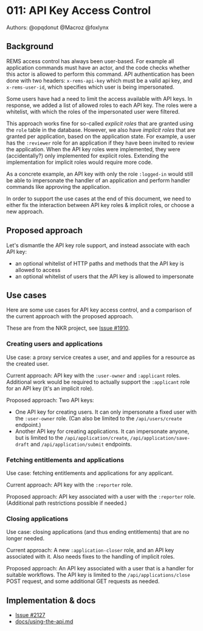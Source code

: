 # 011: API Key Access Control

Authors: @opqdonut @Macroz @foxlynx

## Background

REMS access control has always been user-based. For example all
application commands must have an actor, and the code checks whether
this actor is allowed to perform this command. API authentication has
been done with two headers: `x-rems-api-key` which must be a valid api
key, and `x-rems-user-id`, which specifies which user is being
impersonated.

Some users have had a need to limit the access available with API
keys. In response, we added a list of allowed roles to each API key.
The roles were a whitelist, with which the roles of the impersonated
user were filtered.

This approach works fine for so-called _explicit roles_ that are
granted using the `role` table in the database. However, we also have
_implicit roles_ that are granted per application, based on the
application state. For example, a user has the `:reviewer` role for an
application if they have been invited to review the application. When
the API key roles were implemented, they were (accidentally?) only
implemented for explicit roles. Extending the implementation for
implicit roles would require more code.

As a concrete example, an API key with only the role `:logged-in`
would still be able to impersonate the handler of an application and
perform handler commands like approving the application.

In order to support the use cases at the end of this document, we need
to either fix the interaction between API key roles & implicit roles,
or choose a new approach.

## Proposed approach

Let's dismantle the API key role support, and instead associate with
each API key:

- an optional whitelist of HTTP paths and methods that the API key is allowed to access
- an optional whitelist of users that the API key is allowed to impersonate

## Use cases

Here are some use cases for API key access control, and a comparison
of the current approach with the proposed approach.

These are from the NKR project, see
[Issue #1910](https://github.com/CSCfi/rems/issues/1910).

### Creating users and applications

Use case: a proxy service creates a user, and and applies for a
resource as the created user.

Current approach: API key with the `:user-owner` and `:applicant`
roles. Additional work would be required to actually support the
`:applicant` role for an API key (it's an implicit role).

Proposed approach: Two API keys:

- One API key for creating users. It can only impersonate a fixed user
  with the `:user-owner` role. (Can also be limited to the
  `/api/users/create` endpoint.)
- Another API key for creating applications. It can impersonate
  anyone, but is limited to the `/api/application/create`,
  `/api/application/save-draft` and `/api/application/submit`
  endpoints.

### Fetching entitlements and applications

Use case: fetching entitlements and applications for any applicant.

Current approach: API key with the `:reporter` role.

Proposed approach: API key associated with a user with the `:reporter`
role. (Additional path restrictions possible if needed.)

### Closing applications

Use case: closing applications (and thus ending entitlements) that are no longer needed.

Current approach: A new `:application-closer` role, and an API key
associated with it. Also needs fixes to the handling of implicit
roles.

Proposed approach: An API key associated with a user that is a handler
for suitable workflows. The API key is limited to the
`/api/applications/close` POST request, and some additional GET
requests as needed.

## Implementation & docs

- [Issue #2127](https://github.com/CSCfi/rems/issues/2127)
- [docs/using-the-api.md](../using-the-api.md)
